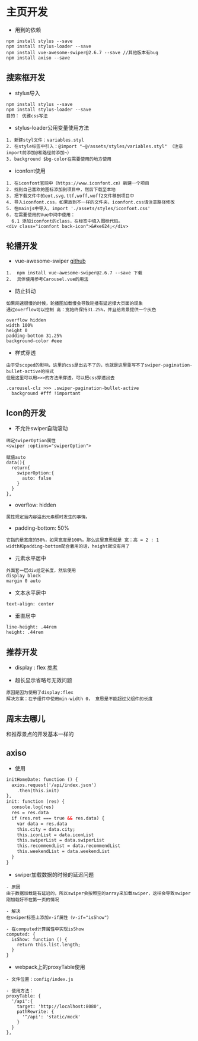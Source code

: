 # 主页开发

- 用到的依赖
```text
npm install stylus --save
npm install stylus-loader --save
npm install vue-awesome-swiper@2.6.7 --save //其他版本有bug
npm install axiso --save

```

## 搜索框开发
- stylus导入
```
npm install stylus --save
npm install stylus-loader --save
目的： 优雅css写法
```
- stylus-loader公用变量使用方法
```text
1. 新建styl文件：variables.styl
2. 在style标签中引入：@import "~@/assets/styles/variables.styl" （注意import前添加@和路径前添加~）
3. background $bg-color在需要使用的地方使用
```

- iconfont使用
```text
1. 在iconfont官网中（https://www.iconfont.cn）新建一个项目
2. 找到自己喜欢的图标添加到项目中，然后下载至本地
3. 把下载文件中的eot,svg,ttf,woff,woff2文件移到项目中
4. 导入iconfont.css，如果放到不一样的文件夹，iconfont.css请注意路径修改
5. 在mainjs中导入，import './assets/styles/iconfont.css'
6. 在需要使用的Vue中间中使用：
  6.1 添加iconfont的class，在标签中填入图标代码。
<div class="iconfont back-icon">&#xe624;</div>
```

## 轮播开发
- vue-awesome-swiper [github](https://github.com/surmon-china/vue-awesome-swiper)
```text
1.  npm install vue-awesome-swiper@2.6.7 --save 下载
2.  具体使用参考Carousel.vue的用法
```
- 防止抖动
```text
如果网速很慢的时候，轮播图加载慢会导致轮播有延迟撑大页面的现象
通过overflow可以控制 高：宽始终保持31.25%，并且给背景提供一个灰色

overflow hidden
width 100%
height 0
padding-bottom 31.25%
background-color #eee
```
- 样式穿透
```text
由于受scoped的影响，这里的css是出去不了的，也就是这里重写不了swiper-pagination-bullet-active的样式
但是这里可以用>>>的方法来穿透，可以把css穿透出去
  
.carousel-clz >>> .swiper-pagination-bullet-active
  background #fff !important
```

 ## Icon的开发
- 不允许swiper自动滚动
```text
绑定swiperOption属性
<swiper :options="swiperOption">

赋值auto
data(){
  return{
    swiperOption:{
      auto: false
    }
  }
},
```
- overflow: hidden
```text
属性规定当内容溢出元素框时发生的事情。
```
- padding-bottom: 50%
```text
它指的是宽度的50%，如果宽度是100%。那么这里意思就是 宽：高 = 2 : 1
width和padding-bottom配合着用的话，height就没有用了
```
-  元素水平居中
```text
外面套一层div给定长度，然后使用
display block
margin 0 auto
```
- 文本水平居中
```text
text-align: center
```
- 垂直居中
```text
line-height: .44rem
height: .44rem
```

## 推荐开发
- display : flex [参考](https://www.cnblogs.com/qingchunshiguang/p/8011103.html)

- 超长显示省略号无效问题
```text
原因是因为使用了display:flex
解决方案：在子组件中使用min-width 0， 意思是不能超过父组件的长度
```

## 周末去哪儿
和推荐景点的开发基本一样的

## axiso
- 使用
```html
initHomeDate: function () {
  axios.request('/api/index.json')
    .then(this.init)
},
init: function (res) {
  console.log(res)
  res = res.data
  if (res.ret === true && res.data) {
    var data = res.data
    this.city = data.city;
    this.iconList = data.iconList
    this.swiperList = data.swiperList
    this.recommendList = data.recommendList
    this.weekendList = data.weekendList
  }
}
```
- swiper加载数据的时候的延迟问题
```text
- 原因
由于数据加载是有延迟的，所以swiper会按照空的array来加载swiper，这样会导致swiper刚加载好不在第一页的情况

- 解决
在swiper标签上添加v-if属性（v-if="isShow"）

- 在computed计算属性中实现isShow
computed: {
  isShow: function () {
    return this.list.length;
  }
}
```

- webpack上的proxyTable使用
```text
- 文件位置：config/index.js

- 使用方法：
proxyTable: {
  '/api':{
    target: 'http://localhost:8080',
    pathRewrite: {
      '^/api': 'static/mock'
    }
  }
},
```
  
  

